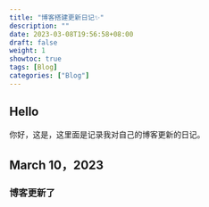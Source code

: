 ```yaml
---
title: "博客搭建更新日记✨"
description: ""
date: 2023-03-08T19:56:58+08:00
draft: false
weight: 1
showtoc: true
tags: [Blog]
categories: ["Blog"]
---
```


## Hello

你好，这是，这里面是记录我对自己的博客更新的日记。

## March 10，2023

### 博客更新了
